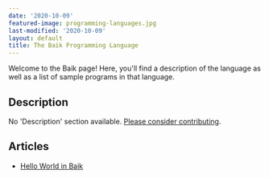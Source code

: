```yaml
---
date: '2020-10-09'
featured-image: programming-languages.jpg
last-modified: '2020-10-09'
layout: default
title: The Baik Programming Language
---
```


Welcome to the Baik page! Here, you'll find a description of the language as well as a list of sample programs in that language.

## Description

No 'Description' section available. [Please consider contributing](https://github.com/TheRenegadeCoder/sample-programs-website).

## Articles

- [Hello World in Baik](https://sampleprograms.io/projects/hello-world/baik)